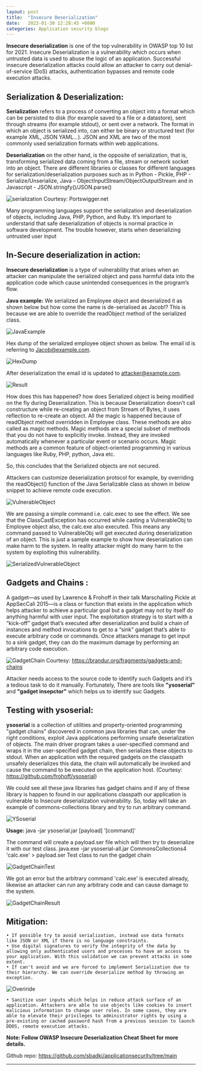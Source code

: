 ```yaml
---
layout: post
title:  "Insecure Deserialization"
date:   2023-01-30 12:28:45 +0800
categories: Application security blogs
---
```


**Insecure deserialization** is one of the top vulnerability in OWASP top 10 list for 2021. Insecure Deserialization is a vulnerability which occurs when untrusted data is used to abuse the logic of an application. Successful insecure deserialization attacks could allow an attacker to carry out denial-of-service (DoS) attacks, authentication bypasses and remote code execution attacks.

## Serialization & Deserialization: ##

**Serialization** refers to a process of converting an object into a format which can be persisted to disk (for example saved to a file or a datastore), sent through streams (for example stdout), or sent over a network. The format in which an object is serialized into, can either be binary or structured text (for example XML, JSON YAML…). JSON and XML are two of the most commonly used serialization formats within web applications.

**Deserialization** on the other hand, is the opposite of serialization, that is, transforming serialized data coming from a file, stream or network socket into an object.
There are different libraries or classes for different languages for serialization/deserialization purposes such as in Python - Pickle, PHP - Serialize/Unserialize, Java - ObjectInputStream/ObjectOutputStream and in Javascript - JSON.stringfy()/JSON.parse()

![serialization](https://sbadki.github.io/applicationsecurity/assets/img/insecure-deserialization/serialization.png "serialization")
Courtesy: Portswigger.net

Many programming languages support the serialization and deserialization of objects, including Java, PHP, Python, and Ruby. It’s important to understand that safe deserialization of objects is normal practice in software development. The trouble however, starts when deserializing untrusted user input


## In-Secure deserialization in action: ##

**Insecure deserialization** is a type of vulnerability that arises when an attacker can manipulate the serialized object and pass harmful data into the application code which cause unintended consequences in the program’s flow.

**Java example:**
We serialized an Employee object and deserialized it as shown below but how come the name is de-serialised as Jacob!? This is because we are able to override the readObject method of the serialized class.


![JavaExample](https://sbadki.github.io/applicationsecurity/assets/img/insecure-deserialization/employee.png "JavaExample")


Hex dump of the serialized employee object shown as below. The email id is referring to Jacob@example.com.


![HexDump](https://sbadki.github.io/applicationsecurity/assets/img/insecure-deserialization/hex_dump.png "HexDump")


After deserialization the email id is updated to attacker@example.com.

![Result](https://sbadki.github.io/applicationsecurity/assets/img/insecure-deserialization/result.png "Result")


How does this has happened? how does Serialized object is being modified on the fly during Deserialization. This is because Deserialization doesn’t call constructure while re-creating an object from Stream of Bytes, it uses reflection to re-create an object. All the magic is happened because of readObject method overridden in Employee class. These methods are also called as magic methods. Magic methods are a special subset of methods that you do not have to explicitly invoke. Instead, they are invoked automatically whenever a particular event or scenario occurs. Magic methods are a common feature of object-oriented programming in various languages like Ruby, PHP, python, Java etc.

So, this concludes that the Serialized objects are not secured.

Attackers can customize deserialization protocol for example, by overriding the readObject() function of the Java Serializable class as shown in below snippet to achieve remote code execution.


![VulnerableObject](https://sbadki.github.io/applicationsecurity/assets/img/insecure-deserialization/Vulnerable.png "VulnerableObject")


We are passing a simple command i.e. calc.exec to see the effect. We see that the ClassCastException has occurred while casting a VulnerableObj to Employee object also, the calc.exe also executed. This means any command passed to VulnerableObj will get executed during deserialization of an object. This is just a sample example to show how deserialization can make harm to the system. In reality attacker might do many harm to the system by exploiting this vulnerability.


![SerializedVulnerableObject](https://sbadki.github.io/applicationsecurity/assets/img/insecure-deserialization/serial_vulobj.png "SerializedVulnerableObject")


## Gadgets and Chains : ##

A gadget—as used by Lawrence & Frohoff in their talk Marschalling Pickle at AppSecCali 2015—is a class or function that exists in the application which helps attacker to achieve a particular goal but a gadget may not by itself do anything harmful with user input.
The exploitation strategy is to start with a “kick-off” gadget that’s executed after deserialization and build a chain of instances and method invocations to get to a “sink” gadget that’s able to execute arbitrary code or commands. Once attackers manage to get input to a sink gadget, they can do the maximum damage by performing an arbitrary code execution.


![GadgetChain](https://sbadki.github.io/applicationsecurity/assets/img/insecure-deserialization/gadgetchain.png "GadgetChain")
Courtesy: https://brandur.org/fragments/gadgets-and-chains

Attacker needs access to the source code to identify such Gadgets and it’s a tedious task to do it manually. Fortunately, There are tools like **"ysoserial"** and **"gadget insepctor"** which helps us to identify suc Gadgets.

## Testing with ysoserial: ##

**ysoserial** is a collection of utilities and property-oriented programming "gadget chains" discovered in common java libraries that can, under the right conditions, exploit Java applications performing unsafe deserialization of objects. The main driver program takes a user-specified command and wraps it in the user-specified gadget chain, then serializes these objects to stdout. When an application with the required gadgets on the classpath unsafely deserializes this data, the chain will automatically be invoked and cause the command to be executed on the application host. (Courtesy: https://github.com/frohoff/ysoserial)

We could see all these java libraries has gadget chains and if any of these library is happen to found in our applications classpath our application is vulnerable to Insecure deserialization vulnerability. So, today will take an example of commons-collections library and try to run arbitrary command.

![YSoserial](https://sbadki.github.io/applicationsecurity/assets/img/insecure-deserialization/ysoserial.png "YSoserial")


**Usage:** java -jar ysoserial.jar [payload] '[command]'

The command will create a payload.ser file which will then try to deserialize it with our test class.
java.exe -jar ysoserial-all.jar CommonsCollections4 'calc.exe' > payload.ser
Test class to run the gadget chain

![GadgetChainTest](https://sbadki.github.io/applicationsecurity/assets/img/insecure-deserialization/gadgettest.png "GadgetChainTest")


We got an error but the arbitrary command 'calc.exe' is executed already, likewise an attacker can run any arbitrary code and can cause damage to the system.

![GadgetChainResult](https://sbadki.github.io/applicationsecurity/assets/img/insecure-deserialization/gadgetresult.png "GadgetChainResult")


## Mitigation: ##

	• If possible try to avoid serialization, instead use data formats like JSON or XML if there is no language constraints. 
	• Use digital signatures to verify the integrity of the data by allowing only authenticated users and processes to have an access to your application. With this validation we can prevent attacks in some extent.
	• If can't avoid and we are forced to implement Serialization due to their hierarchy. We can override deserialize method by throwing an exception. 


![Overiride](https://sbadki.github.io/applicationsecurity/assets/img/insecure-deserialization/override.png "Overiride")


	• Sanitize user inputs which helps in reduce attack surface of an application. Attackers are able to use objects like cookies to insert malicious information to change user roles. In some cases, they are able to elevate their privileges to administrator rights by using a pre-existing or cached password hash from a previous session to launch DDOS, remote execution attacks.

**Note: Follow OWASP Insecure Deserialization Cheat Sheet for more details.**


Github repo: https://github.com/sbadki/applicationsecurity/tree/main

---